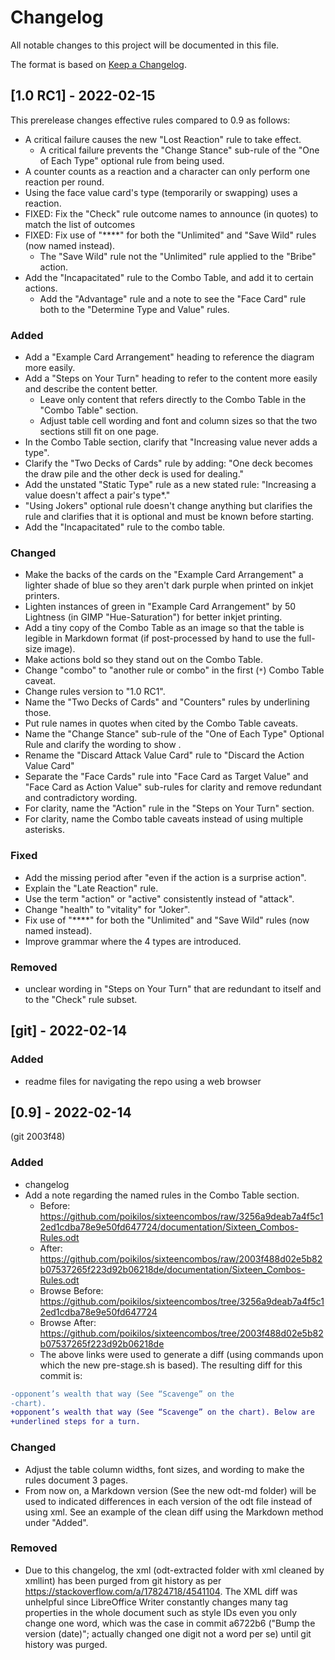 # Changelog
All notable changes to this project will be documented in this file.

The format is based on [Keep a Changelog](https://keepachangelog.com/en/1.0.0/).


## [1.0 RC1] - 2022-02-15
This prerelease changes effective rules compared to 0.9 as follows:
- A critical failure causes the new "Lost Reaction" rule to take effect.
  - A critical failure prevents the "Change Stance" sub-rule of the "One of Each Type" optional rule from being used.
- A counter counts as a reaction and a character can only perform one reaction per round.
- Using the face value card's type (temporarily or swapping) uses a reaction.
- FIXED: Fix the "Check" rule outcome names to announce (in quotes) to match the list of outcomes
- FIXED: Fix use of "****" for both the "Unlimited" and "Save Wild" rules (now named instead).
  - The "Save Wild" rule not the "Unlimited" rule applied to the "Bribe" action.
- Add the "Incapacitated" rule to the Combo Table, and add it to certain actions.
  - Add the "Advantage" rule and a note to see the "Face Card" rule both to the "Determine Type and Value" rules.

### Added
- Add a "Example Card Arrangement" heading to reference the diagram more easily.
- Add a "Steps on Your Turn" heading to refer to the content more easily and describe the content better.
  - Leave only content that refers directly to the Combo Table in the "Combo Table" section.
  - Adjust table cell wording and font and column sizes so that the two sections still fit on one page.
- In the Combo Table section, clarify that "Increasing value never adds a type".
- Clarify the "Two Decks of Cards" rule by adding: "One deck becomes the draw pile and the other deck is used for dealing."
- Add the unstated "Static Type" rule as a new stated rule: "Increasing a value doesn't affect a pair's type*."
- "Using Jokers" optional rule doesn't change anything but clarifies the rule and clarifies that it is optional and must be known before starting.
- Add the "Incapacitated" rule to the combo table.


### Changed
- Make the backs of the cards on the "Example Card Arrangement" a lighter shade of blue so they aren't dark purple when printed on inkjet printers.
- Lighten instances of green in "Example Card Arrangement" by 50 Lightness (in GIMP "Hue-Saturation") for better inkjet printing.
- Add a tiny copy of the Combo Table as an image so that the table is legible in Markdown format (if post-processed by hand to use the full-size image).
- Make actions bold so they stand out on the Combo Table.
- Change "combo" to "another rule or combo" in the first (`*`) Combo Table caveat.
- Change rules version to "1.0 RC1".
- Name the "Two Decks of Cards" and "Counters" rules by underlining those.
- Put rule names in quotes when cited by the Combo Table caveats.
- Name the "Change Stance" sub-rule of the "One of Each Type" Optional Rule and clarify the wording to show .
- Rename the "Discard Attack Value Card" rule to "Discard the Action Value Card"
- Separate the "Face Cards" rule into "Face Card as Target Value" and "Face Card as Action Value" sub-rules for clarity and remove redundant and contradictory wording.
- For clarity, name the "Action" rule in the "Steps on Your Turn" section.
- For clarity, name the Combo table caveats instead of using multiple asterisks.

### Fixed
- Add the missing period after "even if the action is a surprise action".
- Explain the "Late Reaction" rule.
- Use the term "action" or "active" consistently instead of "attack".
- Change "health" to "vitality" for "Joker".
- Fix use of "****" for both the "Unlimited" and "Save Wild" rules (now named instead).
- Improve grammar where the 4 types are introduced.

### Removed
- unclear wording in "Steps on Your Turn" that are redundant to itself and to the "Check" rule subset.


## [git] - 2022-02-14
### Added
- readme files for navigating the repo using a web browser


## [0.9] - 2022-02-14
(git 2003f48)
### Added
- changelog
- Add a note regarding the named rules in the Combo Table section.
  - Before: https://github.com/poikilos/sixteencombos/raw/3256a9deab7a4f5c12ed1cdba78e9e50fd647724/documentation/Sixteen_Combos-Rules.odt
  - After: https://github.com/poikilos/sixteencombos/raw/2003f488d02e5b82b07537265f223d92b06218de/documentation/Sixteen_Combos-Rules.odt
  - Browse Before: https://github.com/poikilos/sixteencombos/tree/3256a9deab7a4f5c12ed1cdba78e9e50fd647724
  - Browse After: https://github.com/poikilos/sixteencombos/tree/2003f488d02e5b82b07537265f223d92b06218de
  - The above links were used to generate a diff (using commands upon which the new pre-stage.sh is based).
    The resulting diff for this commit is:

```diff
-opponent’s wealth that way (See “Scavenge” on the
-chart).
+opponent’s wealth that way (See “Scavenge” on the chart). Below are
+underlined steps for a turn.
```

### Changed
- Adjust the table column widths, font sizes, and wording to make the rules document 3 pages.
- From now on, a Markdown version (See the new odt-md folder) will be used to indicated differences in each version of the odt file instead of using xml. See an example of the clean diff using the Markdown method under "Added".

### Removed
- Due to this changelog, the xml (odt-extracted folder with xml cleaned by xmllint) has been purged from git history as per <https://stackoverflow.com/a/17824718/4541104>. The XML diff was unhelpful since LibreOffice Writer constantly changes many tag properties in the whole document such as style IDs even you only change one word, which was the case in commit a6722b6 ("Bump the version (date)"; actually changed one digit not a word per se) until git history was purged.

